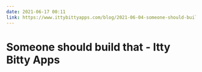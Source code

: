 ```yaml
---
date: 2021-06-17 00:11
link: https://www.ittybittyapps.com/blog/2021-06-04-someone-should-build-that/
---
```


# Someone should build that - Itty Bitty Apps 